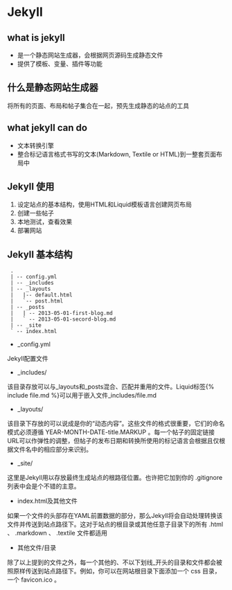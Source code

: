 JekyII
==============================

what is jekyII
-------------------------
- 是一个静态网站生成器，会根据网页源码生成静态文件
- 提供了模板、变量、插件等功能

什么是静态网站生成器
-------------------------
将所有的页面、布局和帖子集合在一起，预先生成静态的站点的工具

what jekyII can do
-------------------------
- 文本转换引擎
- 整合标记语言格式书写的文本(Markdown, Textile or HTML)到一整套页面布局中

JekyII 使用
-------------------------
1. 设定站点的基本结构，使用HTML和Liquid模板语言创建网页布局
2. 创建一些帖子
3. 本地测试，查看效果
4. 部署网站

JekyII 基本结构
-------------------------
     .
     | -- config.yml
     | -- _includes
     | -- _layouts
     |   |-- default.html
     |   `-- post.html
     | -- _posts
     |   | -- 2013-05-01-first-blog.md
     |   ` -- 2013-05-01-secord-blog.md
     | -- _site
     ` -- index.html
    
- _config.yml

Jekyll配置文件

- _includes/

该目录存放可以与_layouts和_posts混合、匹配并重用的文件。Liquid标签{% include file.md %}可以用于嵌入文件_includes/file.md

- _layouts/

该目录下存放的可以说成是你的“动态内容”。这些文件的格式很重要，它们的命名模式必须遵循 YEAR-MONTH-DATE-title.MARKUP 。每一个帖子的固定链接URL可以作弹性的调整，但帖子的发布日期和转换所使用的标记语言会根据且仅根据文件名中的相应部分来识别。

- _site/

这里是Jekyll用以存放最终生成站点的根路径位置。也许把它加到你的 .gitignore 列表中会是个不错的主意。

- index.html及其他文件

如果一个文件的头部存在YAML前置数据的部分，那么Jekyll将会自动处理转换该文件并传送到站点路径下。这对于站点的根目录或其他任意子目录下的所有 .html 、 .markdown 、 .textile 文件都适用

- 其他文件/目录

除了以上提到的文件之外，每一个其他的、不以下划线_开头的目录和文件都会被照原样传送到站点路径下。例如，你可以在网站根目录下面添加一个 css 目录，一个 favicon.ico 。
